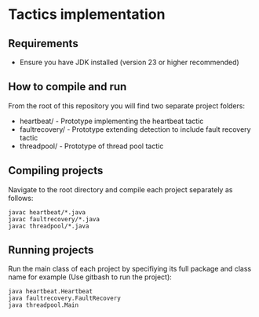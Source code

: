 # Tactics implementation

## Requirements
- Ensure you have JDK installed (version 23 or higher recommended)

## How to compile and run
From the root of this repository you will find two separate project folders:
- heartbeat/ - Prototype implementing the heartbeat tactic
- faultrecovery/ - Prototype extending detection to include fault recovery tactic
- threadpool/ - Prototype of thread pool tactic

## Compiling projects
Navigate to the root directory and compile each project separately as follows:

```
javac heartbeat/*.java
javac faultrecovery/*.java
javac threadpool/*.java
```

## Running projects
Run the main class of each project by specifiying its full package and class name for example (Use gitbash to run the project):

```
java heartbeat.Heartbeat
java faultrecovery.FaultRecovery
java threadpool.Main
```
